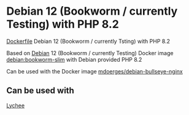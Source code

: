 # Debian 12 (Bookworm / currently Testing) with PHP 8.2
[Dockerfile](https://github.com/mdoerges/debian-bookworm-php82/blob/master/Dockerfile) Debian 12 (Bookworm / currently Tsting) with PHP 8.2

Based on [Debian](https://hub.docker.com/_/debian) 12 (Bookworm / currently Testing) Docker image [debian:bookworm-slim](https://github.com/debuerreotype/docker-debian-artifacts/blob/de5fb2efd50a009baa2aaccd2b7874ec728bd7a9/bookworm/slim/Dockerfile) with Debian provided PHP 8.2

Can be used with the Docker image [mdoerges/debian-bullseye-nginx](https://hub.docker.com/r/mdoerges/debian-bullseye-nginx)

## Can be used with
[Lychee](https://github.com/LycheeOrg/Lychee/)
